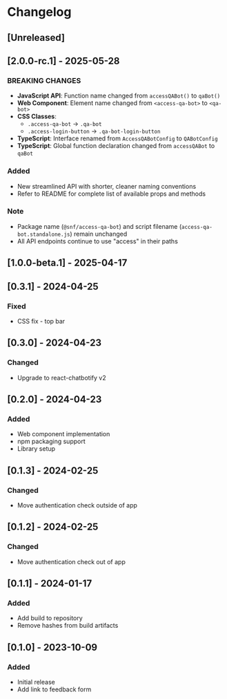 # Changelog

## [Unreleased]

## [2.0.0-rc.1] - 2025-05-28

### BREAKING CHANGES
- **JavaScript API**: Function name changed from `accessQABot()` to `qaBot()`
- **Web Component**: Element name changed from `<access-qa-bot>` to `<qa-bot>`
- **CSS Classes**:
  - `.access-qa-bot` → `.qa-bot`
  - `.access-login-button` → `.qa-bot-login-button`
- **TypeScript**: Interface renamed from `AccessQABotConfig` to `QABotConfig`
- **TypeScript**: Global function declaration changed from `accessQABot` to `qaBot`

### Added
- New streamlined API with shorter, cleaner naming conventions
- Refer to README for complete list of available props and methods

### Note
- Package name (`@snf/access-qa-bot`) and script filename (`access-qa-bot.standalone.js`) remain unchanged
- All API endpoints continue to use "access" in their paths

## [1.0.0-beta.1] - 2025-04-17

## [0.3.1] - 2024-04-25

### Fixed
- CSS fix - top bar

## [0.3.0] - 2024-04-23

### Changed
- Upgrade to react-chatbotify v2

## [0.2.0] - 2024-04-23

### Added
- Web component implementation
- npm packaging support
- Library setup

## [0.1.3] - 2024-02-25

### Changed
- Move authentication check outside of app

## [0.1.2] - 2024-02-25

### Changed
- Move authentication check out of app

## [0.1.1] - 2024-01-17

### Added
- Add build to repository
- Remove hashes from build artifacts

## [0.1.0] - 2023-10-09

### Added
- Initial release
- Add link to feedback form